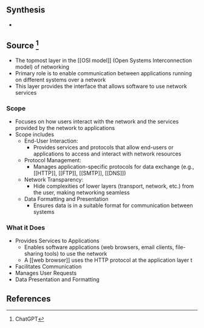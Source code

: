 ## Synthesis
- 
## Source [^1]
- The topmost layer in the [[OSI model]] (Open Systems Interconnection model) of networking
- Primary role is to enable communication between applications running on different systems over a network
- This layer provides the interface that allows software to use network services
### Scope
- Focuses on how users interact with the network and the services provided by the network to applications
- Scope includes
	- End-User Interaction: 
		- Provides services and protocols that allow end-users or applications to access and interact with network resources
	- Protocol Management: 
		- Manages application-specific protocols for data exchange (e.g., [[HTTP]], [[FTP]], [[SMTP]], [[DNS]])
	- Network Transparency:
		- Hide complexities of lower layers (transport, network, etc.) from the user, making networking seamless
	- Data Formatting and Presentation
		- Ensures data is in a suitable format for communication between systems
### What it Does
- Provides Services to Applications
	- Enables software applications (web browsers, email clients, file-sharing tools) to use the network
	- A [[web browser]] uses the HTTP protocol at the application layer t
- Facilitates Communication
- Manages User Requests
- Data Presentation and Formatting
## References

[^1]: ChatGPT